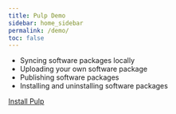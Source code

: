 ```yaml
---
title: Pulp Demo
sidebar: home_sidebar
permalink: /demo/
toc: false
---
```


* Syncing software packages locally
* Uploading your own software package
* Publishing software packages
* Installing and uninstalling software packages

<script type="text/javascript" src="https://asciinema.org/a/48474.js" id="asciicast-48474" async></script>

<a href="https://docs.pulpproject.org/en/2.21/user-guide/installation/index.html" class="btn btn-primary">Install Pulp</a>